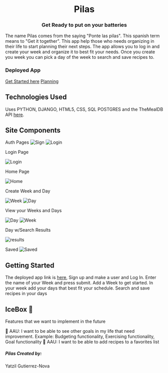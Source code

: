 
# <center>Pilas</center>
### <center>Get Ready to put on your batteries</center>

The name Pilas comes from the saying "Ponte las pilas". This spanish term means to "Get it together". This app help those who needs organizing in their life to start planning their  next steps. The app allows you to log in and create your week and organize it to best fit your needs. Once you create you week you can pick a day of the week to search and save recipes to. 

### Deployed App


[Get Started here](https://pilas.herokuapp.com/)
[Planning](https://trello.com/b/EkPSLwuV/pilas)


## Technologies Used

Uses  PYTHON, DJANGO, HTML5, CSS, SQL POSTGRES and the TheMealDB API [here](https://www.themealdb.com/api.php).
## Site Components

Auth Pages 
![Sign](https://i.imgur.com/ikMJgMp.jpg)
![Login](https://i.imgur.com/fxgWCDU.jpg)


Login Page

![Login](https://i.imgur.com/qEil2nC.png)

Home Page

![Home](https://i.imgur.com/EAUYhQF.jpg)

Create Week and Day

![Week](https://i.imgur.com/pu9EbGN.png)
![Day](https://i.imgur.com/zKPfeGJ.png)

View your Weeks and Days

![Day](https://i.imgur.com/acnNiDH.png)
![Week](https://i.imgur.com/Ao68YNe.png)


 Day w/Search Results

![results](https://i.imgur.com/KhsGrRD.png)

Saved
![Saved](https://i.imgur.com/S842LTj.png)


## Getting Started

The deployed app link is [here](https://pilas.herokuapp.com/), Sign up and make a user and Log In. Enter the name of your Week and press submit. Add a Week to get started. In your week add your days that best fit your schedule. Search and save recipes in your days

## IceBox 🥶

Features that we want to implement in the future 

🔧 AAU: I want to be able to see other goals in my life that need improvement. Example: Budgeting functionality, Exercising functionality, Goal functionality
🔧 AAU: I want to be able to add recipes to a favorites list
##### Pilas Created by:
Yatzil Gutierrez-Nova